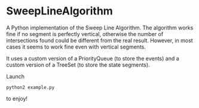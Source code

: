 # SweepLineAlgorithm

A Python implementation of the Sweep Line Algorithm.
The algorithm works fine if no segment is perfectly vertical, otherwise the number of intersections found could be different from the real result. However, in most cases it seems to work fine even with vertical segments.

It uses a custom version of a PriorityQueue (to store the events) and a custom version of a TreeSet (to store the state segments).

Launch
```
python2 example.py
```
to enjoy!
